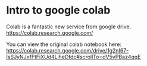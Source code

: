 # Intro to google colab

Colab is a fantastic new service from google drive.
https://colab.research.google.com/

You can view the original colab notebook here:
https://colab.research.google.com/drive/1g2nI67-IsSJyNJxfFtFiXUd4LiheDtdc#scrollTo=dV5vPBaz4qqE
